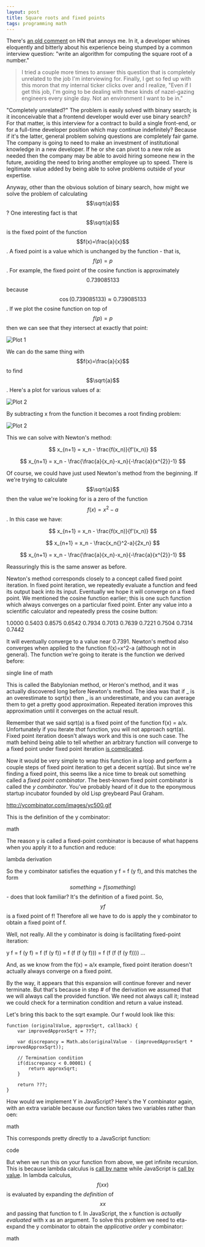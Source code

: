 ```yaml
---
layout: post
title: Square roots and fixed points
tags: programming math
---
```


There's [an old comment](https://news.ycombinator.com/item?id=571090) on HN that annoys me. In it, a developer whines eloquently and bitterly about his experience being stumped by a common interview question: "write an algorithm for computing the square root of a number." 

> I tried a couple more times to answer this question that is completely unrelated to the job I'm interviewing for. Finally, I get so fed up with this moron that my internal ticker clicks over and I realize, "Even if I get this job, I'm going to be dealing with these kinds of nazel-gazing engineers every single day. Not an environment I want to be in."

"Completely unrelated?" The problem is easily solved with binary search; is it inconceivable that a frontend developer would ever use binary search? For that matter, is this interview for a contract to build a single front-end, or for a full-time developer position which may continue indefinitely? Because if it's the latter, general problem solving questions are completely fair game. The company is going to need to make an investment of institutional knowledge in a new developer. If he or she can pivot to a new role as needed then the company may be able to avoid hiring someone new in the future, avoiding the need to bring another employee up to speed. There is legitimate value added by being able to solve problems outside of your expertise.

Anyway, other than the obvious solution of binary search, how might we solve the problem of calculating $$\sqrt{a}$$? One interesting fact is that $$\sqrt{a}$$ is the fixed point of the function $$f(x)=\frac{a}{x}$$. A fixed point is a value which is unchanged by the function - that is, $$f(p) = p$$. For example, the fixed point of the cosine function is approximately $$0.739085133$$ because $$\cos(0.739085133) \approx 0.739085133$$. If we plot the cosine function on top of $$f(p) = p$$ then we can see that they intersect at exactly that point:

![Plot 1](/images/plot-0.png)

We can do the same thing with $$f(x)=\frac{a}{x}$$ to find $$\sqrt{a}$$. Here's a plot for various values of a:

![Plot 2](/images/plot-1.png)

By subtracting x from the function it becomes a root finding problem:

![Plot 2](/images/plot-2.png)

This we can solve with Newton's method:

$$ x_{n+1} = x_n - \frac{f(x_n)}{f'(x_n)} $$

$$ x_{n+1} = x_n - \frac{\frac{a}{x_n}-x_n}{-\frac{a}{x^{2}}-1} $$

Of course, we could have just used Newton's method from the beginning. If we're trying to calculate $$\sqrt{a}$$ then the value we're looking for is a zero of the function $$f(x)=x^{2}-a$$. In this case we have:

$$ x_{n+1} = x_n - \frac{f(x_n)}{f'(x_n)} $$

$$ x_{n+1} = x_n - \frac{x_n{}^2-a}{2x_n} $$

$$ x_{n+1} = x_n - \frac{\frac{a}{x_n}-x_n}{-\frac{a}{x^{2}}-1} $$

Reassuringly this is the same answer as before.

Newton's method corresponds closely to a concept called fixed point iteration. In fixed point iteration, we repeatedly evaluate a function and feed its output back into its input. Eventually we hope it will converge on a fixed point. We mentioned the cosine function earlier; this is one such function which always converges on a particular fixed point. Enter any value into a scientific calculator and repeatedly press the cosine button:

1.0000
0.5403
0.8575
0.6542
0.7934
0.7013
0.7639
0.7221
0.7504
0.7314
0.7442

It will eventually converge to a value near 0.7391. Newton's method also converges when applied to the function f(x)=x^2-a (although not in general). The function we're going to iterate is the function we derived before:

single line of math

This is called the Babylonian method, or Heron's method, and it was actually discovered long before Newton's method. The idea was that if _ is an overestimate to sqrt(x) then _ is an underestimate, and you can average them to get a pretty good approximation. Repeated iteration improves this approximation until it converges on the actual result. 

Remember that we said sqrt(a) is a fixed point of the function f(x) = a/x. Unfortunately if you iterate *that* function, you will not approach sqrt(a). Fixed point iteration doesn't always work and this is one such case. The math behind being able to tell whether an arbitrary function will converge to a fixed point under fixed point iteration [is complicated](https://en.wikipedia.org/wiki/Fixed-point_theorem). 

Now it would be very simple to wrap this function in a loop and perform a couple steps of fixed point iteration to get a decent sqrt(a). But since we're finding a fixed point, this seems like a nice time to break out something called a *fixed point combinator*. The best-known fixed point combinator is called the *y combinator*. You've probably heard of it due to the eponymous startup incubator founded by old Lisp greybeard Paul Graham.

http://ycombinator.com/images/yc500.gif

This is the definition of the y combinator:

math

The reason y is called a fixed-point combinator is because of what happens when you apply it to a function and reduce:

lambda derivation

So the y combinator satisfies the equation y f = f (y f), and this matches the form $$something = f (something)$$ - does that look familiar? It's the definition of a fixed point. So, $$y f$$ is a fixed point of f! Therefore all we have to do is apply the y combinator to obtain a fixed point of f. 

Well, not really. All the y combinator is doing is facilitating fixed-point iteration:

y f = f (y f)
    = f (f (y f))
    = f (f (f (y f)))
    = f (f (f (f (y f))))
    ...

And, as we know from the f(x) = a/x example, fixed point iteration doesn't actually always converge on a fixed point.

By the way, it appears that this expansion will continue forever and never terminate. But that's because in step # of the derivation we assumed that we will always call the provided function. We need not always call it; instead we could check for a termination condition and return a value instead. 

Let's bring this back to the sqrt example. Our f would look like this:

    function (originalValue, approxSqrt, callback) {
        var improvedApproxSqrt = ???;

        var discrepancy = Math.abs(originalValue - (improvedApproxSqrt * improvedApproxSqrt));

        // Termination condition
        if(discrepancy < 0.00001) {
            return approxSqrt;
        }

        return ???;
    }

How would we implement Y in JavaScript? Here's the Y combinator again, with an extra variable because our function takes two variables rather than oen:

math

This corresponds pretty directly to a JavaScript function:

code

But when we run this on your function from above, we get infinite recursion. This is because lambda calculus is [call by name](https://en.wikipedia.org/wiki/Call_by_name) while JavaScript is [call by value](https://en.wikipedia.org/wiki/Call_by_value). In lambda calculus, $$f (x x)$$ is evaluated by expanding the *definition* of $$x x$$ and passing that function to f. In JavaScript, the x function is *actually evaluated* with x as an argument. To solve this problem we need to eta-expand the y combinator to obtain the *applicative order* y combinator:

math